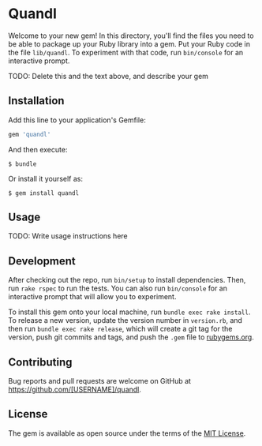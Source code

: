 # Quandl

Welcome to your new gem! In this directory, you'll find the files you need to be able to package up your Ruby library into a gem. Put your Ruby code in the file `lib/quandl`. To experiment with that code, run `bin/console` for an interactive prompt.

TODO: Delete this and the text above, and describe your gem

## Installation

Add this line to your application's Gemfile:

```ruby
gem 'quandl'
```

And then execute:

    $ bundle

Or install it yourself as:

    $ gem install quandl

## Usage

TODO: Write usage instructions here

## Development

After checking out the repo, run `bin/setup` to install dependencies. Then, run `rake rspec` to run the tests. You can also run `bin/console` for an interactive prompt that will allow you to experiment.

To install this gem onto your local machine, run `bundle exec rake install`. To release a new version, update the version number in `version.rb`, and then run `bundle exec rake release`, which will create a git tag for the version, push git commits and tags, and push the `.gem` file to [rubygems.org](https://rubygems.org).

## Contributing

Bug reports and pull requests are welcome on GitHub at https://github.com/[USERNAME]/quandl.


## License

The gem is available as open source under the terms of the [MIT License](http://opensource.org/licenses/MIT).

